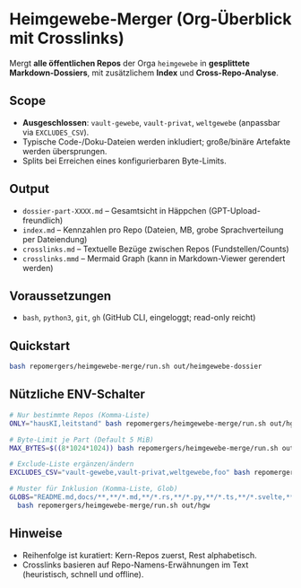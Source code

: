 # Heimgewebe-Merger (Org-Überblick mit Crosslinks)

Mergt **alle öffentlichen Repos** der Orga `heimgewebe` in **gesplittete Markdown-Dossiers**,
mit zusätzlichem **Index** und **Cross-Repo-Analyse**.

## Scope
- **Ausgeschlossen**: `vault-gewebe`, `vault-privat`, `weltgewebe` (anpassbar via `EXCLUDES_CSV`).
- Typische Code-/Doku-Dateien werden inkludiert; große/binäre Artefakte werden übersprungen.
- Splits bei Erreichen eines konfigurierbaren Byte-Limits.

## Output
- `dossier-part-XXXX.md` – Gesamtsicht in Häppchen (GPT-Upload-freundlich)
- `index.md` – Kennzahlen pro Repo (Dateien, MB, grobe Sprachverteilung per Dateiendung)
- `crosslinks.md` – Textuelle Bezüge zwischen Repos (Fundstellen/Counts)
- `crosslinks.mmd` – Mermaid Graph (kann in Markdown-Viewer gerendert werden)

## Voraussetzungen
- `bash`, `python3`, `git`, `gh` (GitHub CLI, eingeloggt; read-only reicht)

## Quickstart
```bash
bash repomergers/heimgewebe-merge/run.sh out/heimgewebe-dossier
```

## Nützliche ENV-Schalter
```bash
# Nur bestimmte Repos (Komma-Liste)
ONLY="hausKI,leitstand" bash repomergers/heimgewebe-merge/run.sh out/hgw

# Byte-Limit je Part (Default 5 MiB)
MAX_BYTES=$((8*1024*1024)) bash repomergers/heimgewebe-merge/run.sh out/hgw

# Exclude-Liste ergänzen/ändern
EXCLUDES_CSV="vault-gewebe,vault-privat,weltgewebe,foo" bash repomergers/heimgewebe-merge/run.sh out/hgw

# Muster für Inklusion (Komma-Liste, Glob)
GLOBS="README.md,docs/**,**/*.md,**/*.rs,**/*.py,**/*.ts,**/*.svelte,**/*.sh" \
  bash repomergers/heimgewebe-merge/run.sh out/hgw
```

## Hinweise
- Reihenfolge ist kuratiert: Kern-Repos zuerst, Rest alphabetisch.
- Crosslinks basieren auf Repo-Namens-Erwähnungen im Text (heuristisch, schnell und offline).
